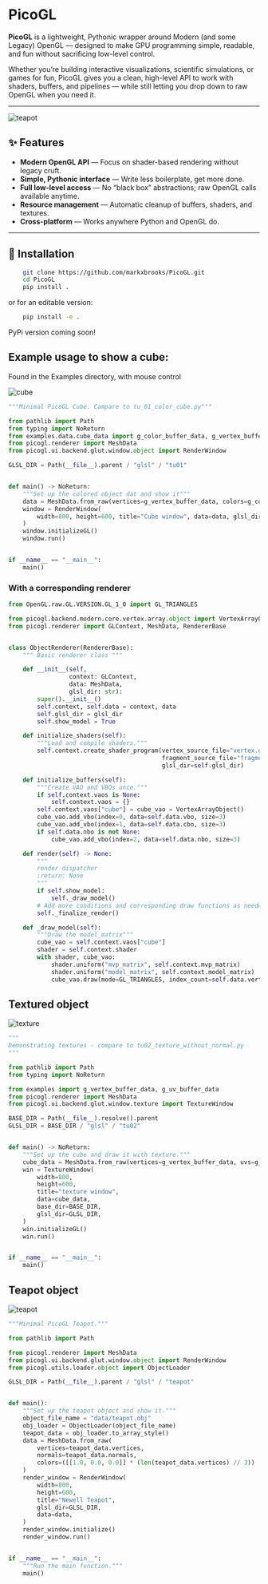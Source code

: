 # PicoGL

**PicoGL** is a lightweight, Pythonic wrapper around Modern (and some Legacy) OpenGL — designed to make GPU programming simple, readable, and fun without sacrificing low-level control.

Whether you’re building interactive visualizations, scientific simulations, or games for fun, PicoGL gives you a clean, high-level API to work with shaders, buffers, and pipelines — while still letting you drop down to raw OpenGL when you need it.

---
![teapot](newell_teapot.PNG)


## ✨ Features

- **Modern OpenGL API** — Focus on shader-based rendering without legacy cruft.
- **Simple, Pythonic interface** — Write less boilerplate, get more done.
- **Full low-level access** — No “black box” abstractions; raw OpenGL calls available anytime.
- **Resource management** — Automatic cleanup of buffers, shaders, and textures.
- **Cross-platform** — Works anywhere Python and OpenGL do.

---

## 🚀 Installation

```bash
    git clone https://github.com/markxbrooks/PicoGL.git
    cd PicoGL
    pip install .
```
or for an editable version:

```bash
    pip install -e .
```
PyPi version coming soon!

##  Example usage to show a cube:
Found in the Examples directory, with mouse control

![cube](cube.png)

```python
"""Minimal PicoGL Cube. Compare to tu_01_color_cube.py"""

from pathlib import Path
from typing import NoReturn
from examples.data.cube_data import g_color_buffer_data, g_vertex_buffer_data
from picogl.renderer import MeshData
from picogl.ui.backend.glut.window.object import RenderWindow

GLSL_DIR = Path(__file__).parent / "glsl" / "tu01"


def main() -> NoReturn:
    """Set up the colored object dat and show it"""
    data = MeshData.from_raw(vertices=g_vertex_buffer_data, colors=g_color_buffer_data)
    window = RenderWindow(
        width=800, height=600, title="Cube window", data=data, glsl_dir=GLSL_DIR
    )
    window.initializeGL()
    window.run()


if __name__ == "__main__":
    main()

```
### With a corresponding renderer

```python
from OpenGL.raw.GL.VERSION.GL_1_0 import GL_TRIANGLES

from picogl.backend.modern.core.vertex.array.object import VertexArrayObject
from picogl.renderer import GLContext, MeshData, RendererBase


class ObjectRenderer(RendererBase):
    """ Basic renderer class """

    def __init__(self,
                 context: GLContext,
                 data: MeshData,
                 glsl_dir: str):
        super().__init__()
        self.context, self.data = context, data
        self.glsl_dir = glsl_dir
        self.show_model = True

    def initialize_shaders(self):
        """Load and compile shaders."""
        self.context.create_shader_program(vertex_source_file="vertex.glsl",
                                           fragment_source_file="fragment.glsl",
                                           glsl_dir=self.glsl_dir)

    def initialize_buffers(self):
        """Create VAO and VBOs once."""
        if self.context.vaos is None:
            self.context.vaos = {}
        self.context.vaos["cube"] = cube_vao = VertexArrayObject()
        cube_vao.add_vbo(index=0, data=self.data.vbo, size=3)
        cube_vao.add_vbo(index=1, data=self.data.cbo, size=3)
        if self.data.nbo is not None:
            cube_vao.add_vbo(index=2, data=self.data.nbo, size=3)

    def render(self) -> None:
        """
        render dispatcher
        :return: None
        """
        if self.show_model:
            self._draw_model()
        # Add more conditions and corresponding draw functions as needed
        self._finalize_render()

    def _draw_model(self):
        """Draw the model_matrix"""
        cube_vao = self.context.vaos["cube"]
        shader = self.context.shader
        with shader, cube_vao:
            shader.uniform("mvp_matrix", self.context.mvp_matrix)
            shader.uniform("model_matrix", self.context.model_matrix)
            cube_vao.draw(mode=GL_TRIANGLES, index_count=self.data.vertex_count)

```
## Textured object
![texture](texture.PNG)

```python
"""
Demonstrating textures - compare to tu02_texture_without_normal.py
"""

from pathlib import Path
from typing import NoReturn

from examples import g_vertex_buffer_data, g_uv_buffer_data
from picogl.renderer import MeshData
from picogl.ui.backend.glut.window.texture import TextureWindow

BASE_DIR = Path(__file__).resolve().parent
GLSL_DIR = BASE_DIR / "glsl" / "tu02"


def main() -> NoReturn:
    """Set up the cube and draw it with texture."""
    cube_data = MeshData.from_raw(vertices=g_vertex_buffer_data, uvs=g_uv_buffer_data)
    win = TextureWindow(
        width=800,
        height=600,
        title="texture window",
        data=cube_data,
        base_dir=BASE_DIR,
        glsl_dir=GLSL_DIR,
    )
    win.initializeGL()
    win.run()


if __name__ == "__main__":
    main()
```

## Teapot object
![teapot](newell_teapot.PNG)

```python
"""Minimal PicoGL Teapot."""

from pathlib import Path

from picogl.renderer import MeshData
from picogl.ui.backend.glut.window.object import RenderWindow
from picogl.utils.loader.object import ObjectLoader

GLSL_DIR = Path(__file__).parent / "glsl" / "teapot"


def main():
    """Set up the teapot object and show it."""
    object_file_name = "data/teapot.obj"
    obj_loader = ObjectLoader(object_file_name)
    teapot_data = obj_loader.to_array_style()
    data = MeshData.from_raw(
        vertices=teapot_data.vertices,
        normals=teapot_data.normals,
        colors=([[1.0, 0.0, 0.0]] * (len(teapot_data.vertices) // 3))
    )
    render_window = RenderWindow(
        width=800,
        height=600,
        title="Newell Teapot",
        glsl_dir=GLSL_DIR,
        data=data,
    )
    render_window.initialize()
    render_window.run()


if __name__ == "__main__":
    """Run the main function."""
    main()
```